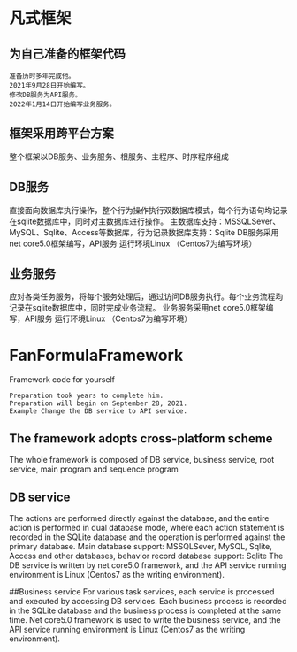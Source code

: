 # 凡式框架
## 为自己准备的框架代码
	
	准备历时多年完成他。
	2021年9月28日开始编写。
	修改DB服务为API服务。
	2022年1月14日开始编写业务服务。

## 框架采用跨平台方案
整个框架以DB服务、业务服务、根服务、主程序、时序程序组成

## DB服务
直接面向数据库执行操作，整个行为操作执行双数据库模式，每个行为语句均记录在sqlite数据库中，同时对主数据库进行操作。
主数据库支持：MSSQLSever、MySQL、Sqlite、Access等数据库，行为记录数据库支持：Sqlite
DB服务采用net core5.0框架编写，API服务 运行环境Linux （Centos7为编写环境）

## 业务服务
应对各类任务服务，将每个服务处理后，通过访问DB服务执行。每个业务流程均记录在sqlite数据库中，同时完成业务流程。
业务服务采用net core5.0框架编写，API服务 运行环境Linux （Centos7为编写环境）



# FanFormulaFramework
Framework code for yourself

	Preparation took years to complete him.
	Preparation will begin on September 28, 2021.
	Example Change the DB service to API service.

## The framework adopts cross-platform scheme
The whole framework is composed of DB service, business service, root service, main program and sequence program

## DB service
The actions are performed directly against the database, and the entire action is performed in dual database mode, where each action statement is recorded in the SQLite database and the operation is performed against the primary database.
Main database support: MSSQLSever, MySQL, Sqlite, Access and other databases, behavior record database support: Sqlite
The DB service is written by net core5.0 framework, and the API service running environment is Linux (Centos7 as the writing environment).

##Business service
For various task services, each service is processed and executed by accessing DB services. Each business process is recorded in the SQLite database and the business process is completed at the same time.
Net core5.0 framework is used to write the business service, and the API service running environment is Linux (Centos7 as the writing environment).
